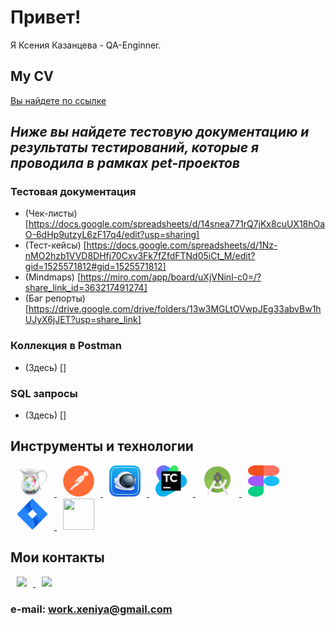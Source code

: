 # Привет!
Я Ксения Казанцева - QA-Enginner. 

## My CV
[Вы найдете по ссылке](https://docs.google.com/document/d/17kglM6AhhcoJwp57c3AQ1RuzkqKRz_hiQrAuN4VyEUA/edit?usp=sharing)

## *Ниже вы найдете тестовую документацию и результаты тестирований, которые я проводила в рамках pet-проектов*

### Тестовая документация
- (Чек-листы) [https://docs.google.com/spreadsheets/d/14snea771rQ7jKx8cuUX18hOaO-6dHp9utzyL6zF17q4/edit?usp=sharing]
- (Тест-кейсы) [https://docs.google.com/spreadsheets/d/1Nz-nMO2hzb1VVD8DHfj70Cxv3Fk7fZfdFTNd05iCt_M/edit?gid=1525571812#gid=1525571812]
- (Mindmaps) [https://miro.com/app/board/uXjVNinl-c0=/?share_link_id=363217491274]
- (Баг репорты) [https://drive.google.com/drive/folders/13w3MGLtOVwpJEg33abvBw1hUJyX6jJET?usp=share_link]

### Коллекция в Postman
- (Здесь) []

### SQL запросы
- (Здесь) []

## Инструменты и технологии

<a href="https://www.charlesproxy.com/">
  <img src="https://github.com/qajenna/qajenna/raw/main/icons/Charles.png" width="50" height="50" hspace="10">
</a>
<a href="https://www.postman.com/">
  <img src="https://github.com/qajenna/qajenna/raw/main/icons/Postman.png" width="50" height="50" hspace="10">
</a>
<a href="https://proxyman.io/">
  <img src="https://github.com/qajenna/qajenna/raw/main/icons/Proxyman.png" width="50" height="50" hspace="10">
</a>
<a href="https://www.jetbrains.com/teamcity/">
  <img src="https://github.com/qajenna/qajenna/raw/main/icons/TeamCity.png" width="50" height="50" hspace="10">
</a>
<a href="https://developer.android.com/studio">
  <img src="https://github.com/qajenna/qajenna/raw/main/icons/Android%20Studio.png" width="50" height="50" hspace="10">
</a>
<a href="https://figma.com/">
  <img src="https://github.com/qajenna/qajenna/raw/main/icons/Figma.svg" width="50" height="50" hspace="10">
</a>
<a href="https://www.atlassian.com/software/jira">
  <img src="https://github.com/qajenna/qajenna/raw/main/icons/Jira.png" width="50" height="50" hspace="10">
</a>
<a href="https://apidocjs.com">
  <img src="https://avatars.githubusercontent.com/u/4103663?v=4" width="50" height="50" hspace="10">
</a>

## Мои контакты
<a href="https://www.linkedin.com/in/xeniyakazantseva/">
  <img src="https://camo.githubusercontent.com/7bec9379f85ca670bfbd9459c3698fcb38fb132366adb992446da42c2633c2e5/68747470733a2f2f696d672e736869656c64732e696f2f62616467652f2d4c696e6b6564496e2d3065373661383f7374796c653d666c61742d737175617265266c6f676f3d4c696e6b6564696e266c6f676f436f6c6f723d7768697465" hspace="10">
</a>
<a href="https://t.me/kk_xeniya">
  <img src="https://camo.githubusercontent.com/34d86d7ff213ce643ac37f69347b1d45cf6ffa4bbf4a9d27ca4e1be077bb963c/68747470733a2f2f696d672e736869656c64732e696f2f62616467652f2d54656c656772616d2d3030383863633f7374796c653d666c61742d737175617265266c6f676f3d54656c656772616d266c6f676f436f6c6f723d7768697465" hspace="10">
</a>

### e-mail: work.xeniya@gmail.com
